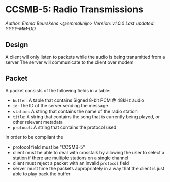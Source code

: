 # CCSMB-5: Radio Transmissions
*Author: Emma Beurskens <@emmaknijn>*
*Version: v1.0.0*
*Last updated: YYYY-MM-DD*

## Design
A client will only listen to packets while the audio is being transmitted from a server
The server will communicate to the client over modem


## Packet
A packet consists of the following fields in a table:
- `buffer`: A table that contains Signed 8-bit PCM @ 48kHz audio
- `id`: The ID of the server sending the message
- `station`: A string that contains the name of the radio station
- `title`: A string that contains the song that is currently being played, or other relevant metadata
- `protocol`: A string that contains the protocol used

In order to be compliant the
- protocol field must be "CCSMB-5"
- client must be able to deal with crosstalk by allowing the user to select a station if there are multiple stations on a single channel
- client must reject a packet with an invalid `protocol` field
- server must time the packets appropriately in a way that the client is just able to play back the buffer